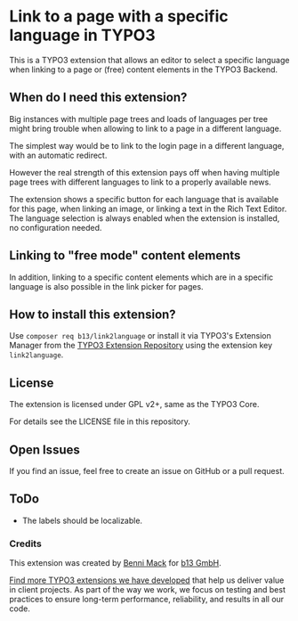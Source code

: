 # Link to a page with a specific language in TYPO3

This is a TYPO3 extension that allows an editor to select a specific language when linking to a
page or (free) content elements in the TYPO3 Backend.

## When do I need this extension?

Big instances with multiple page trees and loads of languages per tree might bring trouble when
allowing to link to a page in a different language.

The simplest way would be to link to the login page in a different language, with an automatic
redirect.

However the real strength of this extension pays off when having multiple page trees with different
languages to link to a properly available news.

The extension shows a specific button for each language that is available for this page, when
linking an image, or linking a text in the Rich Text Editor. The language selection is
always enabled when the extension is installed, no configuration needed.

## Linking to "free mode" content elements

In addition, linking to a specific content elements which are in a specific language
is also possible in the link picker for pages.

## How to install this extension?

Use `composer req b13/link2language` or install it via TYPO3's Extension Manager from the
[TYPO3 Extension Repository](https://extensions.typo3.org) using the extension key `link2language`.

## License

The extension is licensed under GPL v2+, same as the TYPO3 Core.

For details see the LICENSE file in this repository.

## Open Issues

If you find an issue, feel free to create an issue on GitHub or a pull request.

## ToDo

- The labels should be localizable.

### Credits

This extension was created by [Benni Mack](https://github.com/bmack) for [b13 GmbH](https://b13.com).

[Find more TYPO3 extensions we have developed](https://b13.com/useful-typo3-extensions-from-b13-to-you) that help us deliver value in client projects. As part of the way we work, we focus on testing and best practices to ensure long-term performance, reliability, and results in all our code.
